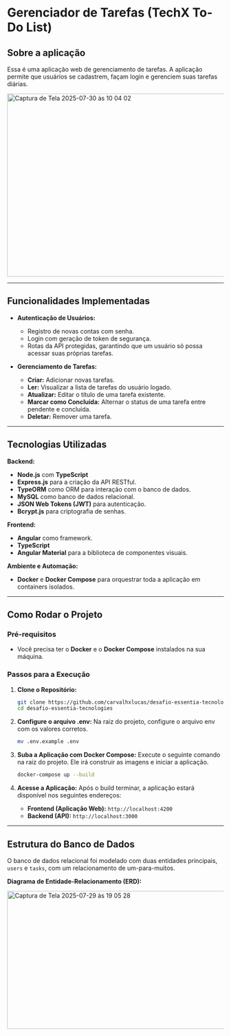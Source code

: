 # Gerenciador de Tarefas (TechX To-Do List)

## Sobre a aplicação

Essa é uma aplicação web de gerenciamento de tarefas. A aplicação permite que usuários se cadastrem, façam login e gerenciem suas tarefas diárias.

<img width="773" height="425" alt="Captura de Tela 2025-07-30 às 10 04 02" src="https://github.com/user-attachments/assets/8266ecc3-3ec6-487a-bd8c-148fd0c31b72" />

---

## Funcionalidades Implementadas

* **Autenticação de Usuários:**
    * Registro de novas contas com senha.
    * Login com geração de token de segurança.
    * Rotas da API protegidas, garantindo que um usuário só possa acessar suas próprias tarefas.

* **Gerenciamento de Tarefas:**
    * **Criar:** Adicionar novas tarefas.
    * **Ler:** Visualizar a lista de tarefas do usuário logado.
    * **Atualizar:** Editar o título de uma tarefa existente.
    * **Marcar como Concluída:** Alternar o status de uma tarefa entre pendente e concluída.
    * **Deletar:** Remover uma tarefa.

---

## Tecnologias Utilizadas

**Backend:**
* **Node.js** com **TypeScript**
* **Express.js** para a criação da API RESTful.
* **TypeORM** como ORM para interação com o banco de dados.
* **MySQL** como banco de dados relacional.
* **JSON Web Tokens (JWT)** para autenticação.
* **Bcrypt.js** para criptografia de senhas.

**Frontend:**
* **Angular** como framework.
* **TypeScript**
* **Angular Material** para a biblioteca de componentes visuais.

**Ambiente e Automação:**
* **Docker** e **Docker Compose** para orquestrar toda a aplicação em containers isolados.

---

## Como Rodar o Projeto

### Pré-requisitos

* Você precisa ter o **Docker** e o **Docker Compose** instalados na sua máquina.

### Passos para a Execução

1.  **Clone o Repositório:**
    ```bash
    git clone https://github.com/carvalhxlucas/desafio-essentia-tecnologies.git
    cd desafio-essentia-tecnologies
    ```

2.  **Configure o arquivo .env:**
    Na raiz do projeto, configure o arquivo env com os valores corretos.
    ```bash
    mv .env.example .env
    ```

3.  **Suba a Aplicação com Docker Compose:**
    Execute o seguinte comando na raiz do projeto. Ele irá construir as imagens e iniciar a aplicação.
    ```bash
    docker-compose up --build
    ```

4.  **Acesse a Aplicação:**
    Após o build terminar, a aplicação estará disponível nos seguintes endereços:
    * **Frontend (Aplicação Web):** `http://localhost:4200`
    * **Backend (API):** `http://localhost:3000`

---

## Estrutura do Banco de Dados

O banco de dados relacional foi modelado com duas entidades principais, `users` e `tasks`, com um relacionamento de um-para-muitos.

**Diagrama de Entidade-Relacionamento (ERD):**

<img width="799" height="320" alt="Captura de Tela 2025-07-29 às 19 05 28" src="https://github.com/user-attachments/assets/44dad206-ab80-4e5d-9122-dbd15726df54" />

